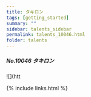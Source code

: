 ```yaml
---
title: タキロン
tags: [getting_started]
summary: ""
sidebar: talents_sidebar
permalink: talents_10046.html
folder: talents
---
```



##### No.10046 タキロン  

![](htt





{% include links.html %}
